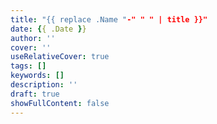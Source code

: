 ```yaml
---
title: "{{ replace .Name "-" " " | title }}"
date: {{ .Date }}
author: ''
cover: ''
useRelativeCover: true
tags: []
keywords: []
description: ''
draft: true
showFullContent: false
---
```

